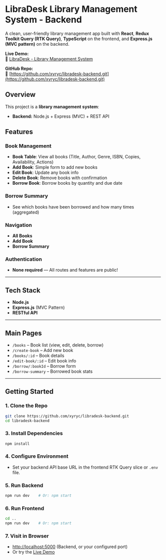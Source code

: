 # LibraDesk Library Management System - Backend

A clean, user-friendly library management app built with **React**, **Redux Toolkit Query (RTK Query)**, **TypeScript** on the frontend, and **Express.js (MVC pattern)** on the backend.

**Live Demo:**  
🔗 [LibraDesk - Library Management System](https://libradesk.vercel.app/)

**GitHub Repo:**  
🔗 [https://github.com/xyryc/libradesk-backend.git](https://github.com/xyryc/libradesk-backend.git)

## Overview

This project is a **library management system**:

- **Backend:** Node.js + Express (MVC) + REST API

## Features

### Book Management

- **Book Table**: View all books (Title, Author, Genre, ISBN, Copies, Availability, Actions)
- **Add Book**: Simple form to add new books
- **Edit Book**: Update any book info
- **Delete Book**: Remove books with confirmation
- **Borrow Book**: Borrow books by quantity and due date

### Borrow Summary

- See which books have been borrowed and how many times (aggregated)

### Navigation

- **All Books**
- **Add Book**
- **Borrow Summary**

### Authentication

- **None required** — All routes and features are public!

---

## Tech Stack

- **Node.js**
- **Express.js** (MVC Pattern)
- **RESTful API**

---

## Main Pages

- `/books` – Book list (view, edit, delete, borrow)
- `/create-book` – Add new book
- `/books/:id` – Book details
- `/edit-book/:id` – Edit book info
- `/borrow/:bookId` – Borrow form
- `/borrow-summary` – Borrowed book stats

---

## Getting Started

### 1. Clone the Repo

```bash
git clone https://github.com/xyryc/libradesk-backend.git
cd libradesk-backend
```

### 3. Install Dependencies

```bash
npm install
```

### 4. Configure Environment

- Set your backend API base URL in the frontend RTK Query slice or `.env` file.

### 5. Run Backend

```bash
npm run dev    # Or: npm start
```

### 6. Run Frontend

```bash
cd ..
npm run dev    # Or: npm start
```

### 7. Visit in Browser

- [http://localhost:5000](http://localhost:5000) (Backend, or your configured port)
- Or try the [Live Demo](https://libradesk.vercel.app/)
